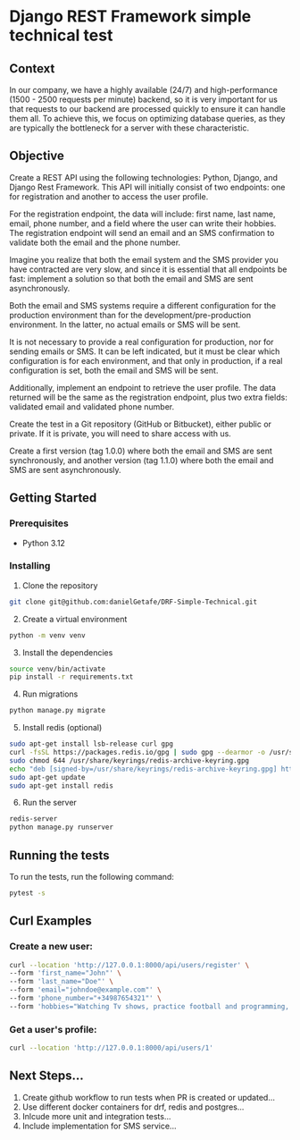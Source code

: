# Django REST Framework simple technical test

## Context
In our company, we have a highly available (24/7) and high-performance (1500 - 2500 requests per minute) backend, so it is very important for us that requests to our backend are processed quickly to ensure it can handle them all. To achieve this, we focus on optimizing database queries, as they are typically the bottleneck for a server with these characteristic.

## Objective
Create a REST API using the following technologies: Python, Django, and Django Rest Framework. This API will initially consist of two endpoints: one for registration and another to access the user profile.

For the registration endpoint, the data will include: first name, last name, email, phone number, and a field where the user can write their hobbies. The registration endpoint will send an email and an SMS confirmation to validate both the email and the phone number.

Imagine you realize that both the email system and the SMS provider you have contracted are very slow, and since it is essential that all endpoints be fast: implement a solution so that both the email and SMS are sent asynchronously.

Both the email and SMS systems require a different configuration for the production environment than for the development/pre-production environment. In the latter, no actual emails or SMS will be sent.

It is not necessary to provide a real configuration for production, nor for sending emails or SMS. It can be left indicated, but it must be clear which configuration is for each environment, and that only in production, if a real configuration is set, both the email and SMS will be sent.

Additionally, implement an endpoint to retrieve the user profile. The data returned will be the same as the registration endpoint, plus two extra fields: validated email and validated phone number.

Create the test in a Git repository (GitHub or Bitbucket), either public or private. If it is private, you will need to share access with us.

Create a first version (tag 1.0.0) where both the email and SMS are sent synchronously, and another version (tag 1.1.0) where both the email and SMS are sent asynchronously.


## Getting Started

### Prerequisites

- Python 3.12

### Installing

1. Clone the repository
```bash
git clone git@github.com:danielGetafe/DRF-Simple-Technical.git
```

2. Create a virtual environment
```bash
python -m venv venv
```

3. Install the dependencies
```bash
source venv/bin/activate
pip install -r requirements.txt
```

4. Run migrations
```bash
python manage.py migrate
```

5. Install redis (optional)
```bash
sudo apt-get install lsb-release curl gpg
curl -fsSL https://packages.redis.io/gpg | sudo gpg --dearmor -o /usr/share/keyrings/redis-archive-keyring.gpg
sudo chmod 644 /usr/share/keyrings/redis-archive-keyring.gpg
echo "deb [signed-by=/usr/share/keyrings/redis-archive-keyring.gpg] https://packages.redis.io/deb $(lsb_release -cs) main" | sudo tee /etc/apt/sources.list.d/redis.list
sudo apt-get update
sudo apt-get install redis
```

6. Run the server
```bash
redis-server
python manage.py runserver
```

## Running the tests

To run the tests, run the following command:
```bash
pytest -s
```


## Curl Examples

### Create a new user:

```bash
curl --location 'http://127.0.0.1:8000/api/users/register' \
--form 'first_name="John"' \
--form 'last_name="Doe"' \
--form 'email="johndoe@example.com"' \
--form 'phone_number="+34987654321"' \
--form 'hobbies="Watching Tv shows, practice football and programming, of course."'
```

### Get a user's profile:

```bash
curl --location 'http://127.0.0.1:8000/api/users/1'
```


## Next Steps...
1. Create github workflow to run tests when PR is created or updated...
2. Use different docker containers for drf, redis and postgres...
3. Inlcude more unit and integration tests...
4. Include implementation for SMS service...